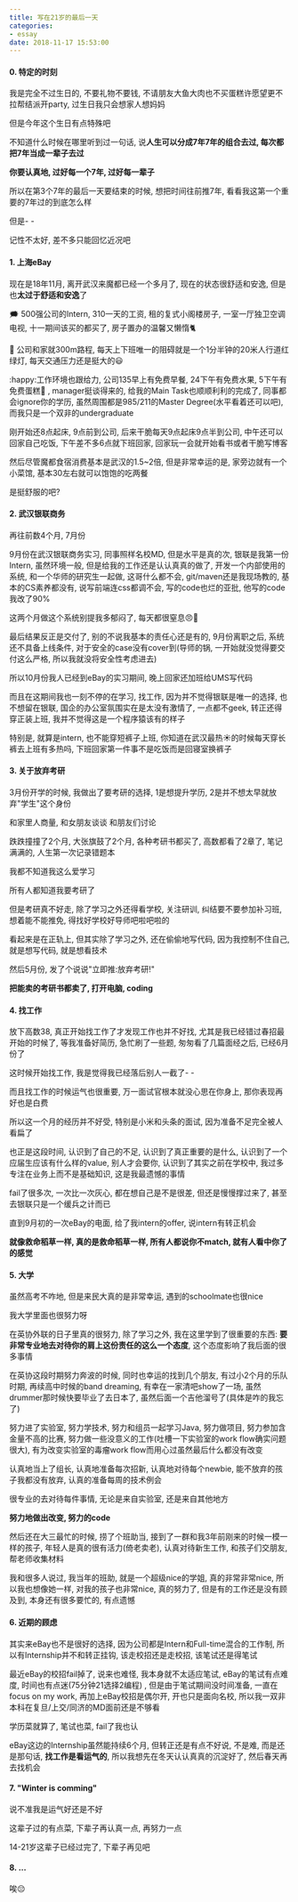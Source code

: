 ```yaml
---
title: 写在21岁的最后一天
categories:
- essay
date: 2018-11-17 15:53:00
---
```




#### 0. 特定的时刻

我是完全不过生日的, 不要礼物不要钱, 不请朋友大鱼大肉也不买蛋糕许愿望更不拉帮结派开party, 过生日我只会想家人想妈妈

但是今年这个生日有点特殊吧

不知道什么时候在哪里听到过一句话, 说**人生可以分成7年7年的组合去过, 每次都把7年当成一辈子去过**

**你要认真地, 过好每一个7年, 过好每一辈子**

所以在第3个7年的最后一天要结束的时候, 想把时间往前推7年, 看看我这第一个重要的7年过的到底怎么样

但是- -

记性不太好, 差不多只能回忆近况吧

#### 1. 上海eBay

现在是18年11月, 离开武汉来魔都已经一个多月了, 现在的状态很舒适和安逸, 但是也**太过于舒适和安逸**了

:right_anger_bubble: 500强公司的Intern, 310一天的工资, 租的复式小阁楼房子, 一室一厅独卫空调电视, 十一期间该买的都买了, 房子置办的温馨又懒惰:cat2:

:bus: 公司和家就300m路程, 每天上下班唯一的阻碍就是一个1分半钟的20米人行道红绿灯, 每天交通压力还是挺大的:smiley:

:happy:工作环境也跟给力, 公司135早上有免费早餐, 24下午有免费水果, 5下午有免费蛋糕:cake: , manager挺谈得来的, 给我的Main Task也顺顺利利的完成了, 同事都会ignore你的学历, 虽然周围都是985/211的Master Degree(水平看着还可以吧), 而我只是一个双非的undergraduate

刚开始还8点起床, 9点前到公司, 后来干脆每天9点起床9点半到公司, 中午还可以回家自己吃饭, 下午差不多6点就下班回家, 回家玩一会就开始看书或者干脆写博客

然后尽管魔都食宿消费基本是武汉的1.5~2倍, 但是非常幸运的是, 家旁边就有一个小菜馆, 基本30左右就可以饱饱的吃两餐

是挺舒服的吧?

#### 2. 武汉银联商务

再往前数4个月, 7月份

9月份在武汉银联商务实习, 同事照样名校MD, 但是水平是真的次, 银联是我第一份Intern, 虽然环境一般, 但是给我的工作还是认认真真的做了, 开发一个内部使用的系统, 和一个华师的研究生一起做, 这哥什么都不会, git/maven还是我现场教的, 基本的CS素养都没有, 说写前端连css都调不会, 写的code也烂的亚批, 他写的code我改了90%

这两个月做这个系统别提我多郁闷了, 每天都很窒息😠💢

最后结果反正是交付了, 别的不说我基本的责任心还是有的, 9月份离职之后, 系统还不具备上线条件, 对于安全的case没有cover到(导师的锅, 一开始就没觉得要交付这么严格, 所以我就没将安全性考虑进去)

所以10月份我人已经到eBay的实习期间, 晚上回家还加班给UMS写代码

而且在这期间我也一刻不停的在学习, 找工作, 因为并不觉得银联是唯一的选择, 也不想留在银联, 国企的办公室氛围实在是太没有激情了, 一点都不geek, 转正还得穿正装上班, 我并不觉得这是一个程序猿该有的样子

特别是, 就算是intern, 也不能穿短裤子上班, 你知道在武汉最热:sunny:的时候每天穿长裤去上班有多热吗, 下班回家第一件事不是吃饭而是回寝室换裤子

#### 3. 关于放弃考研

3月份开学的时候, 我做出了要考研的选择, 1是想提升学历, 2是并不想太早就放弃"学生"这个身份

和家里人商量, 和女朋友谈谈 和朋友们讨论

跌跌撞撞了2个月, 大张旗鼓了2个月, 各种考研书都买了, 高数都看了2章了, 笔记满满的, 人生第一次记录错题本

我都不知道我这么爱学习

所有人都知道我要考研了

但是考研真不好走, 除了学习之外还得看学校, 关注研训, 纠结要不要参加补习班, 想着能不能推免, 得找好学校好导师吧啦吧啦的

看起来是在正轨上, 但其实除了学习之外, 还在偷偷地写代码, 因为我控制不住自己, 就是想写代码, 就是想看技术

然后5月份, 发了个说说"立即推:放弃考研!"

**把能卖的考研书都卖了, 打开电脑, coding**

#### 4. 找工作

放下高数38, 真正开始找工作了才发现工作也并不好找, 尤其是我已经错过春招最开始的时候了, 等我准备好简历, 急忙刷了一些题, 匆匆看了几篇面经之后, 已经6月份了

这时候开始找工作, 我是觉得我已经落后别人一截了- -

而且找工作的时候运气也很重要, 万一面试官根本就没心思在你身上, 那你表现再好也是白费

所以这一个月的经历并不好受, 特别是小米和头条的面试, 因为准备不足完全被人看扁了

也正是这段时间, 认识到了自己的不足, 认识到了真正重要的是什么, 认识到了一个应届生应该有什么样的value, 别人才会要你, 认识到了其实之前在学校中, 我过多专注在业务上而不是基础知识, 这是我最遗憾的事情

fail了很多次, 一次比一次灰心, 都在想自己是不是很差, 但还是慢慢撑过来了, 甚至去银联只是一个缓兵之计而已

直到9月初的一次eBay的电面, 给了我intern的offer, 说intern有转正机会

**就像救命稻草一样, 真的是救命稻草一样, 所有人都说你不match, 就有人看中你了的感觉**

#### 5. 大学

虽然高考不咋地, 但是来民大真的是非常幸运, 遇到的schoolmate也很nice

我大学里面也很努力呀

在英协外联的日子里真的很努力, 除了学习之外, 我在这里学到了很重要的东西: **要非常专业地去对待你的肩上这份责任的这么一个态度**, 这个态度影响了我后面的很多事情

在英协这段时期努力奔波的时候, 同时也幸运的找到几个朋友, 有过小2个月的乐队时期, 再续高中时候的band dreaming, 有幸在一家清吧show了一场, 虽然drummer那时候快要毕业了去日本了, 虽然后面一个吉他溜号了(具体是咋的我忘了) 

努力进了实验室, 努力学技术, 努力和组员一起学习Java, 努力做项目, 努力参加含金量不高的比赛, 努力做一些没意义的工作(吐槽一下实验室的work flow确实问题很大), 有为改变实验室的毒瘤work flow而用心过虽然最后什么都没有改变

认真地当上了组长, 认真地准备每次招新, 认真地对待每个newbie, 能不放弃的孩子我都没有放弃, 认真的准备每周的技术例会

很专业的去对待每件事情, 无论是来自实验室, 还是来自其他地方

**努力地做出改变, 努力的code**

然后还在大三最忙的时候, 捞了个班助当, 接到了一群和我3年前刚来的时候一模一样的孩子, 年轻人是真的很有活力(倚老卖老), 认真对待新生工作, 和孩子们交朋友, 帮老师收集材料

我和很多人说过, 我当年的班助, 就是一个超级nice的学姐, 真的非常非常nice, 所以我也想像她一样, 对我的孩子也非常nice, 真的努力了, 但是有的工作还是没有顾及到, 本身还有很多要忙的, 有点遗憾

#### 6. 近期的顾虑

其实来eBay也不是很好的选择, 因为公司都是Intern和Full-time混合的工作制, 所以有Internship并不和转正挂钩, 该走校招还是走校招, 该笔试还是得笔试

最近eBay的校招fail掉了, 说来也难怪, 我本身就不太适应笔试, eBay的笔试有点难度, 时间也有点迷(75分钟21选择2编程) , 但是由于笔试期间没时间准备, 一直在focus on my work, 再加上eBay校招是偶尔开, 开也只是面向名校, 所以我一双非本科在复旦/上交/同济的MD面前还是不够看

学历菜就算了, 笔试也菜, fail了我也认

eBay这边的Internship虽然能持续6个月, 但转正还是有点不好说, 不是难, 而是还是那句话, **找工作是看运气的**, 所以我想先在冬天认认真真的沉淀好了, 然后春天再去找机会

#### 7. "Winter is comming"

说不准我是运气好还是不好

这辈子过的有点菜, 下辈子再认真一点, 再努力一点

14-21岁这辈子已经过完了, 下辈子再见吧

#### 8. ...

唉😔
